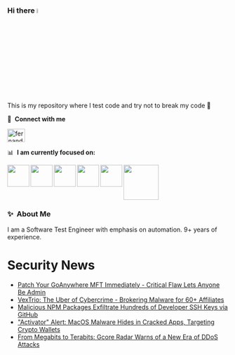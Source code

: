 ### Hi there <a href="https://www.gautamkrishnar.com/"><img src="https://media.giphy.com/media/hvRJCLFzcasrR4ia7z/giphy.gif" width="5%"></a>
This is my repository where I test code and try not to break my code :rofl:

🔗 &nbsp;**Connect with me**
<p align="left">
<a href="https://linkedin.com/in/fernandorlcruz" target="blank"><img align="center" src="https://raw.githubusercontent.com/rahuldkjain/github-profile-readme-generator/master/src/images/icons/Social/linked-in-alt.svg" alt="fernando cruz" height="30" width="40" /></a>
  
📊 &nbsp;**I am currently focused on:**

<img align="left" width='50' height='50' src="https://cdn.jsdelivr.net/gh/devicons/devicon/icons/python/python-original-wordmark.svg" />
<img align="left" width='50' height='50' src="https://cdn.jsdelivr.net/gh/devicons/devicon/icons/csharp/csharp-original.svg" />
<img align="left" width='50' height='50' src="https://cdn.jsdelivr.net/gh/devicons/devicon/icons/jenkins/jenkins-original.svg" />
<img align="left" width='50' height='50' src="https://specflow.org/wp-content/uploads/2021/05/SpecFlow-Icon.png" />
<img align="left" width='50' height='50' src="https://www.svgrepo.com/show/306098/githubactions.svg" />
<img width='80' height='80' src="https://cdn2.vectorstock.com/i/1000x1000/64/81/security-testing-concept-icon-safety-audit-key-vector-29166481.jpg" />
          
          
  
### ✨&nbsp; About Me

I am a Software Test Engineer with emphasis on automation. 9+ years of experience.

# Security News
<!-- BLOG-POST-LIST:START -->
- [Patch Your GoAnywhere MFT Immediately - Critical Flaw Lets Anyone Be Admin](https://thehackernews.com/2024/01/patch-your-goanywhere-mft-immediately.html)
- [VexTrio: The Uber of Cybercrime - Brokering Malware for 60+ Affiliates](https://thehackernews.com/2024/01/vextrio-uber-of-cybercrime-brokering.html)
- [Malicious NPM Packages Exfiltrate Hundreds of Developer SSH Keys via GitHub](https://thehackernews.com/2024/01/malicious-npm-packages-exfiltrate-1600.html)
- [&quot;Activator&quot; Alert: MacOS Malware Hides in Cracked Apps, Targeting Crypto Wallets](https://thehackernews.com/2024/01/activator-alert-macos-malware-hides-in.html)
- [From Megabits to Terabits: Gcore Radar Warns of a New Era of DDoS Attacks](https://thehackernews.com/2024/01/from-megabits-to-terabits-gcore-radar.html)
<!-- BLOG-POST-LIST:END -->
